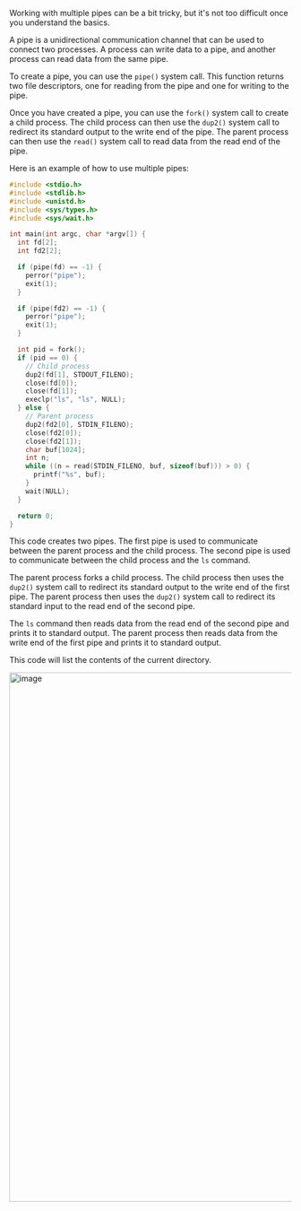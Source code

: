 Working with multiple pipes can be a bit tricky, but it's not too difficult once you understand the basics.

A pipe is a unidirectional communication channel that can be used to connect two processes. A process can write data to a pipe, and another process can read data from the same pipe.

To create a pipe, you can use the `pipe()` system call. This function returns two file descriptors, one for reading from the pipe and one for writing to the pipe.

Once you have created a pipe, you can use the `fork()` system call to create a child process. The child process can then use the `dup2()` system call to redirect its standard output to the write end of the pipe. The parent process can then use the `read()` system call to read data from the read end of the pipe.

Here is an example of how to use multiple pipes:

```c
#include <stdio.h>
#include <stdlib.h>
#include <unistd.h>
#include <sys/types.h>
#include <sys/wait.h>

int main(int argc, char *argv[]) {
  int fd[2];
  int fd2[2];

  if (pipe(fd) == -1) {
    perror("pipe");
    exit(1);
  }

  if (pipe(fd2) == -1) {
    perror("pipe");
    exit(1);
  }

  int pid = fork();
  if (pid == 0) {
    // Child process
    dup2(fd[1], STDOUT_FILENO);
    close(fd[0]);
    close(fd[1]);
    execlp("ls", "ls", NULL);
  } else {
    // Parent process
    dup2(fd2[0], STDIN_FILENO);
    close(fd2[0]);
    close(fd2[1]);
    char buf[1024];
    int n;
    while ((n = read(STDIN_FILENO, buf, sizeof(buf))) > 0) {
      printf("%s", buf);
    }
    wait(NULL);
  }

  return 0;
}
```

This code creates two pipes. The first pipe is used to communicate between the parent process and the child process. The second pipe is used to communicate between the child process and the `ls` command.

The parent process forks a child process. The child process then uses the `dup2()` system call to redirect its standard output to the write end of the first pipe. The parent process then uses the `dup2()` system call to redirect its standard input to the read end of the second pipe.

The `ls` command then reads data from the read end of the second pipe and prints it to standard output. The parent process then reads data from the write end of the first pipe and prints it to standard output.

This code will list the contents of the current directory.




<img width="944" alt="image" src="https://github.com/gamalahmed3265/Operating-Systems/assets/75225936/5dc87e2d-f6f7-4b27-be9f-6cff13881e86">
